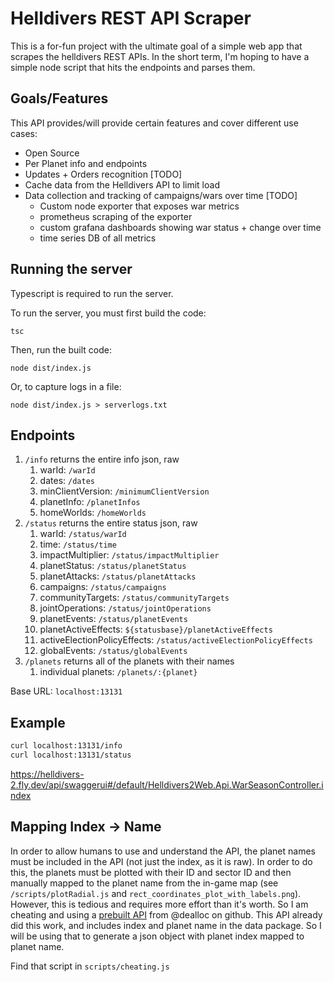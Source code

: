 # Helldivers REST API Scraper

This is a for-fun project with the ultimate goal of a simple web app that scrapes the helldivers REST APIs. In the short term, I'm hoping to have a simple node script that hits the endpoints and parses them.

## Goals/Features

This API provides/will provide certain features and cover different use cases:

- Open Source
- Per Planet info and endpoints
- Updates + Orders recognition [TODO]
- Cache data from the Helldivers API to limit load
- Data collection and tracking of campaigns/wars over time [TODO]
  - Custom node exporter that exposes war metrics
  - prometheus scraping of the exporter
  - custom grafana dashboards showing war status + change over time
  - time series DB of all metrics

## Running the server

Typescript is required to run the server.

To run the server, you must first build the code:

```
tsc
```

Then, run the built code:
```
node dist/index.js
```

Or, to capture logs in a file: 

```
node dist/index.js > serverlogs.txt
```

## Endpoints

1. `/info` returns the entire info json, raw
   1. warId: `/warId`
   2. dates: `/dates`
   3. minClientVersion: `/minimumClientVersion`
   4. planetInfo: `/planetInfos`
   5. homeWorlds: `/homeWorlds`
2. `/status` returns the entire status json, raw
   1. warId: `/status/warId`
   1. time: `/status/time`
   2. impactMultiplier: `/status/impactMultiplier`
   3. planetStatus: `/status/planetStatus`
   4. planetAttacks: `/status/planetAttacks`
   5. campaigns: `/status/campaigns`
   6. communityTargets: `/status/communityTargets`
   7. jointOperations: `/status/jointOperations`
   8. planetEvents: `/status/planetEvents`
   9. planetActiveEffects: `${statusbase}/planetActiveEffects`
   10. activeElectionPolicyEffects: `/status/activeElectionPolicyEffects`
   11. globalEvents: `/status/globalEvents`
3. `/planets` returns all of the planets with their names
   1. individual planets: `/planets/:{planet}`

Base URL: `localhost:13131`

## Example

```bash
curl localhost:13131/info
curl localhost:13131/status
```

https://helldivers-2.fly.dev/api/swaggerui#/default/Helldivers2Web.Api.WarSeasonController.index

## Mapping Index -> Name

In order to allow humans to use and understand the API, the planet names must be included in the API (not just the index, as it is raw). In order to do this, the planets must be plotted with their ID and sector ID and then manually mapped to the planet name from the in-game map (see `/scripts/plotRadial.js` and `rect_coordinates_plot_with_labels.png`). However, this is tedious and requires more effort than it's worth. So I am cheating and using a [prebuilt API](https://github.com/dealloc/helldivers2-api) from @dealloc on github. This API already did this work, and includes index and planet name in the data package. So I will be using that to generate a json object with planet index mapped to planet name.

Find that script in `scripts/cheating.js`